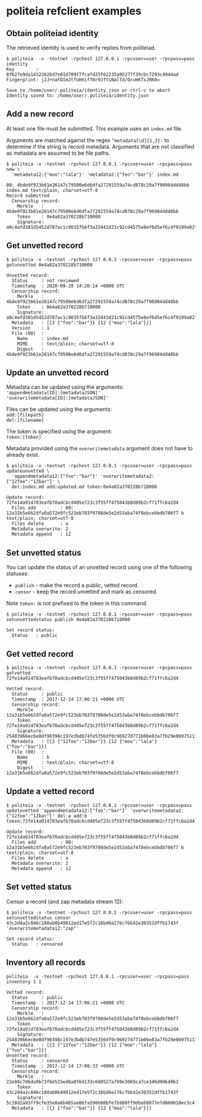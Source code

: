 # politeia refclient examples

## Obtain politeiad identity

The retrieved identity is used to verify replies from politeiad. 

```
$ politeia  -v -testnet -rpchost 127.0.0.1 -rpcuser=user -rpcpass=pass identity
Key        : 8f627e9da14322626d7e81d789f7fcafd25f62235a95377f39cbc7293c4944ad
Fingerprint: j2J+naFDImJtfoHXiff8r9JfYiNalTd/OcvHKTxJRK0=

Save to /home/user/.politeia/identity.json or ctrl-c to abort
Identity saved to: /home/user/.politeia/identity.json
```

## Add a new record

At least one file must be submitted. This example uses an `index.md` file.

Arguments are matched against the regex `^metadata[\d]{1,2}:` to determine if
the string is record metadata. Arguments that are not classified as metadata
are assumed to be file paths.

```
$ politeia -v -testnet -rpchost 127.0.0.1 -rpcuser=user -rpcpass=pass new \
  'metadata12:{"moo":"lala"}' 'metadata2:{"foo":"bar"}' index.md

00: 4bde9f923b61e26147c79500e6d6dfa27291559a74cd878c29a7f96984dd48bb index.md text/plain; charset=utf-8
Record submitted
  Censorship record:
    Merkle   : 4bde9f923b61e26147c79500e6d6dfa27291559a74cd878c29a7f96984dd48bb
    Token    : 0e4a82a370228b710000
    Signature: a0c4afd301d5452d787ac1c9835fb6f3a32443d21c92cd4575e8ef6d5ef6c4f9199a02f67893aa7b7a610055d2a6d56899ccd73c0a48ffeab72d788d1c4d4a01
```

## Get unvetted record

```
$ politeia -v -testnet -rpchost 127.0.0.1 -rpcuser=user -rpcpass=pass getunvetted 0e4a82a370228b710000

Unvetted record:
  Status     : not reviewed
  Timestamp  : 2020-09-28 14:20:14 +0000 UTC
  Censorship record:
    Merkle   : 4bde9f923b61e26147c79500e6d6dfa27291559a74cd878c29a7f96984dd48bb
    Token    : 0e4a82a370228b710000
    Signature: a0c4afd301d5452d787ac1c9835fb6f3a32443d21c92cd4575e8ef6d5ef6c4f9199a02f67893aa7b7a610055d2a6d56899ccd73c0a48ffeab72d788d1c4d4a01
  Metadata   : [{2 {"foo":"bar"}} {12 {"moo":"lala"}}]
  Version    : 1
  File (00)  :
    Name     : index.md
    MIME     : text/plain; charset=utf-8
    Digest   : 4bde9f923b61e26147c79500e6d6dfa27291559a74cd878c29a7f96984dd48bb

```

## Update an unvetted record

Metadata can be updated using the arguments:  
`'appendmetadata[ID]:[metadataJSON]'`  
`'overwritemetadata[ID]:[metadataJSON]'`  

Files can be updated using the arguments:  
`add:[filepath]`  
`del:[filename]`  

The token is specified using the argument:  
`token:[token]`

Metadata provided using the `overwritemetadata` argument does not have to
already exist.

```
$ politeia -v -testnet -rpchost 127.0.0.1 -rpcuser=user -rpcpass=pass updateunvetted \
  'appendmetadata12:{"foo":"bar"}' 'overwritemetadata2:{"12foo":"12bar"}' \
  del:index.md add:updated.md token:0e4a82a370228b710000

Update record: 72fe14a914783eafb78adcbcd405e723c3f55ff475043b0d89b2cf71ffc6a2d4
  Files add         : 00: 12a31b5e662dfa0a572e9fc523eb703f9708de5e2d53aba74f8ebcebbdb706f7 b text/plain; charset=utf-8
  Files delete      : a
  Metadata overwrite: 2
  Metadata append   : 12
```

## Set unvetted status

You can update the status of an unvetted record using one of the following
statuses:
- `publish` - make the record a public, vetted record.
- `censor` - keep the record unvetted and mark as censored.

Note `token:` is not prefixed to the token in this command.

```
$ politeia -v -testnet -rpchost 127.0.0.1 -rpcuser=user -rpcpass=pass setunvettedstatus publish 0e4a82a370228b710000

Set record status:
  Status   : public
```

## Get vetted record

```
$ politeia -v -testnet -rpchost 127.0.0.1 -rpcuser=user -rpcpass=pass getvetted 72fe14a914783eafb78adcbcd405e723c3f55ff475043b0d89b2cf71ffc6a2d4

Vetted record:
  Status     : public
  Timestamp  : 2017-12-14 17:06:21 +0000 UTC
  Censorship record:
    Merkle   : 12a31b5e662dfa0a572e9fc523eb703f9708de5e2d53aba74f8ebcebbdb706f7
    Token    : 72fe14a914783eafb78adcbcd405e723c3f55ff475043b0d89b2cf71ffc6a2d4
    Signature: 25483966ec6e8df90398c197e3bdb74fe5356df0c96927d771b06e83a7fb29e069751118f4496e42d02a63feb74d67b777c69bb8f356aeafca873325aaf8010f
  Metadata   : [{2 {"12foo":"12bar"}} {12 {"moo":"lala"}{"foo":"bar"}}]
  File (00)  :
    Name     : b
    MIME     : text/plain; charset=utf-8
    Digest   : 12a31b5e662dfa0a572e9fc523eb703f9708de5e2d53aba74f8ebcebbdb706f7
```

## Update a vetted record

```
$ politeia -v -testnet -rpchost 127.0.0.1 -rpcuser=user -rpcpass=pass updatevetted 'appendmetadata12:{"foo":"bar"}' 'overwritemetadata2:{"12foo":"12bar"}' del:a add:b token:72fe14a914783eafb78adcbcd405e723c3f55ff475043b0d89b2cf71ffc6a2d4

Update record: 72fe14a914783eafb78adcbcd405e723c3f55ff475043b0d89b2cf71ffc6a2d4
  Files add         : 00: 12a31b5e662dfa0a572e9fc523eb703f9708de5e2d53aba74f8ebcebbdb706f7 b text/plain; charset=utf-8
  Files delete      : a
  Metadata overwrite: 2
  Metadata append   : 12
```

## Set vetted status

Censor a record (and zap metadata stream 12):

```
$ politeia -v -testnet -rpchost 127.0.0.1 -rpcuser=user -rpcpass=pass setunvettedstatus censor 43c2d4a2c846c188ab0b49012ed17e5f2c16bd6e276cfbb42e30352dffb1743f 'overwritemetadata12:"zap"'

Set record status:
  Status   : censored
```

## Inventory all records

```
politeia  -v -testnet -rpchost 127.0.0.1 -rpcuser=user -rpcpass=pass inventory 1 1

Vetted record:
  Status     : public
  Timestamp  : 2017-12-14 17:06:21 +0000 UTC
  Censorship record:
    Merkle   : 12a31b5e662dfa0a572e9fc523eb703f9708de5e2d53aba74f8ebcebbdb706f7
    Token    : 72fe14a914783eafb78adcbcd405e723c3f55ff475043b0d89b2cf71ffc6a2d4
    Signature: 25483966ec6e8df90398c197e3bdb74fe5356df0c96927d771b06e83a7fb29e069751118f4496e42d02a63feb74d67b777c69bb8f356aeafca873325aaf8010f
  Metadata   : [{2 {"12foo":"12bar"}} {12 {"moo":"lala"}{"foo":"bar"}}]
Unvetted record:
  Status     : censored
  Timestamp  : 2017-12-14 17:08:33 +0000 UTC
  Censorship record:
    Merkle   : 22e88c7d6da9b73fbb515ed6a8f6d133c680527a799e3069ca7ce346d90649b2
    Token    : 43c2d4a2c846c188ab0b49012ed17e5f2c16bd6e276cfbb42e30352dffb1743f
    Signature: 5c28d2a93ff9cfe35e8a6b465ae06fa596b08bfe7b980ff9dbe68877e7d860010ec3c4fd8c8b739dc4ceeda3a2381899c7741896323856f0f267abf9a40b8003
  Metadata   : [{2 {"foo":"bar"}} {12 {"moo":"lala"}}]
```
